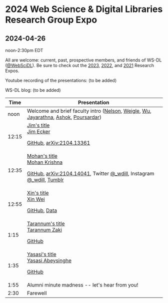 # 2024 Web Science &amp; Digital Libraries Research Group Expo
## 2024-04-26

noon-2:30pm EDT

All are welcome: current, past, prospective members, and friends of WS-DL ([@WebSciDL](https://twitter.com/WebSciDL)).  Be sure to check out the [2023](https://github.com/oduwsdl/2023-research-expo/), [2022](https://github.com/oduwsdl/2022-research-expo/), and [2021](https://github.com/oduwsdl/2021-research-expo/) Research Expos.

Youtube recording of the presentations: (to be added)

WS-DL blog: (to be added)

| Time  | Presentation |
| --- | --- |
| noon  | Welcome and brief faculty intro ([Nelson](https://twitter.com/phonedude_mln), [Weigle](https://twitter.com/weiglemc), [Wu](https://twitter.com/fanchyna), [Jayarathna](https://twitter.com/openmaze), [Ashok](https://twitter.com/VikasGAshok1), [Poursardar](https://twitter.com/Faryane))  |
| 12:15  | [Jim's title](https://docs.google.com/presentation/d/1YAQl_1sPH25ZdAiEPhE5cqj8zMomLBKDQWzPS5Avw5s/edit) <br>[Jim Ecker](https://twitter.com/jimmy_ecker) <p> [GitHub](https://github.com/oduwsdl/Memento-aware-Browser), [arXiv:2104.13361](https://arxiv.org/abs/2104.13361) |
| 12:35 | [Mohan's title](https://docs.google.com/presentation/d/1xoSkL_lYivGuPrDyoYIkViUCF2Qa0F520U4uDmxc9Z4/edit) <br> [Mohan Krishna](https://twitter.com/mk344567) <p> [GitHub](https://github.com/oduwsdl/wdill/), [arXiv:2104.14041](https://arxiv.org/abs/2104.14041), Twitter [@_wdill](https://twitter.com/_wdill), Instagram [@_wdill](https://www.instagram.com/_wdill/), [Tumblr](https://whatdiditlooklike.mementoweb.org/) |
| 12:55 | [Xin's title](https://docs.google.com/presentation/d/15WnVNLgtGiipEsaYhD_ICy4fe4D1YkYmuY4yj4LQ8zk/edit) <br> [Xin Wei](https://twitter.com/Xin9Xin) <p> [GitHub](https://github.com/lamps-lab/ETDMiner/tree/master/etd_crf), [Data](https://drive.google.com/drive/folders/1y6cADt2JJvNA10wnmlGBeMBJJrrBo6RV) |
| 1:15 | [Tarannum's title](https://docs.google.com/presentation/d/1Wsl1wp0dlaW3qrbVTn1NF2DBS2OBeSJHeftO34Ahejk/edit) <br> [Tarannum Zaki](https://twitter.com/tarannum_zaki) <p> [GitHub](https://github.com/nirdslab/streaminghub-dfs) |
| 1:35 | [Yasasi's title](https://docs.google.com/presentation/d/1_lpKj1tgGR1vHUu7OZzZpXud1SfVpYJKH67K-2Yr_tA/edit) <br> [Yasasi Abeysinghe](https://twitter.com/Yasasi_Abey) <p> [GitHub](https://github.com/javedulferdous/sTag) |
| 1:55 | Alumni minute madness -- let's hear from you! |
| 2:30 | Farewell | 






